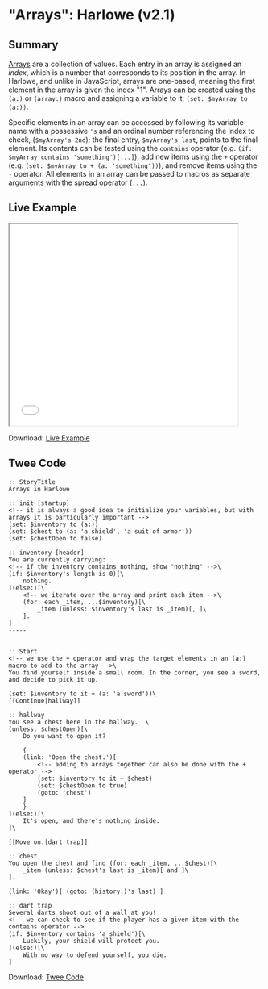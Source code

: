 # "Arrays": Harlowe (v2.1)

## Summary

[Arrays](https://twine2.neocities.org/#type_array) are a collection of values. Each entry in an array is assigned an *index*, which is a number that corresponds to its position in the array. In Harlowe, and unlike in JavaScript, arrays are one-based, meaning the first element in the array is given the index "1". Arrays can be created using the `(a:)` or `(array:)` macro and assigning a variable to it: `(set: $myArray to (a:))`.

Specific elements in an array can be accessed by following its variable name with a possessive `'s` and an ordinal number referencing the index to check, (`$myArray's 2nd`); the final entry, `$myArray's last`, points to the final element. Its contents can be tested using the `contains` operator (e.g. `(if: $myArray contains 'something')[...]`), add new items using the `+` operator (e.g. `(set: $myArray to + (a: 'something'))`), and remove items using the `-` operator. All elements in an array can be passed to macros as separate arguments with the spread operator (`...`).

## Live Example

<section>
<iframe src="harlowe_arrays_example.html" height=400 width=90%></iframe>

Download: <a href="harlowe_arrays_example.html" target="_blank">Live Example</a>
</section>

## Twee Code

```twee
:: StoryTitle
Arrays in Harlowe

:: init [startup]
<!-- it is always a good idea to initialize your variables, but with arrays it is particularly important -->
(set: $inventory to (a:))
(set: $chest to (a: 'a shield', 'a suit of armor'))
(set: $chestOpen to false)

:: inventory [header]
You are currently carrying:
<!-- if the inventory contains nothing, show "nothing" -->\
(if: $inventory's length is 0)[\
    nothing.
](else:)[\
    <!-- we iterate over the array and print each item -->\
    (for: each _item, ...$inventory)[\
        _item (unless: $inventory's last is _item)[, ]\
    ].
]
-----


:: Start
<!-- we use the + operator and wrap the target elements in an (a:) macro to add to the array -->\
You find yourself inside a small room. In the corner, you see a sword, and decide to pick it up.

(set: $inventory to it + (a: 'a sword'))\
[[Continue|hallway]]

:: hallway
You see a chest here in the hallway.  \
(unless: $chestOpen)[\
    Do you want to open it?

    {
    (link: 'Open the chest.')[
        <!-- adding to arrays together can also be done with the + operator -->
        (set: $inventory to it + $chest)
        (set: $chestOpen to true)
        (goto: 'chest')
    ]
    }
](else:)[\
    It's open, and there's nothing inside.
]\

[[Move on.|dart trap]]

:: chest
You open the chest and find (for: each _item, ...$chest)[\
    _item (unless: $chest's last is _item)[ and ]\
].

(link: 'Okay')[ (goto: (history:)'s last) ]

:: dart trap
Several darts shoot out of a wall at you!
<!-- we can check to see if the player has a given item with the contains operator -->
(if: $inventory contains 'a shield')[\
    Luckily, your shield will protect you.
](else:)[\
    With no way to defend yourself, you die.
]
```

Download: <a href="harlowe_arrays_twee.txt" target="_blank">Twee Code</a>
